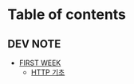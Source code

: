 # Table of contents

## DEV NOTE

* [FIRST WEEK](dev-note/week/firstweek/week1.md)
  * [HTTP 기초](dev-note/week/firstweek/http.md)
